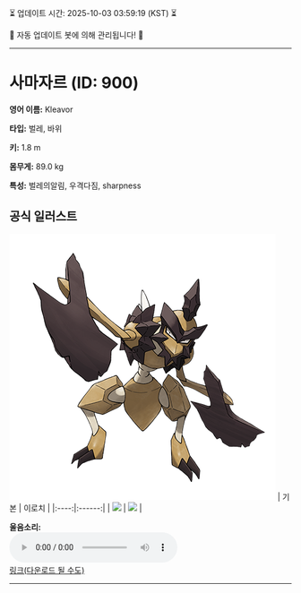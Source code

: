 
⏳ 업데이트 시간: 2025-10-03 03:59:19 (KST) ⏳

🤖 자동 업데이트 봇에 의해 관리됩니다! 🤖

---

# 사마자르 (ID: 900)
**영어 이름:** Kleavor

**타입:** 벌레, 바위

**키:** 1.8 m

**몸무게:** 89.0 kg

**특성:** 벌레의알림, 우격다짐, sharpness

## 공식 일러스트
![](https://raw.githubusercontent.com/PokeAPI/sprites/master/sprites/pokemon/other/official-artwork/900.png)
| 기본 | 이로치 |
|:----:|:------:|
| <img src="http://play.pokemonshowdown.com/sprites/ani/kleavor.gif" width="200"> | <img src="http://play.pokemonshowdown.com/sprites/ani-shiny/kleavor.gif" width="200"> |

**울음소리:**<br><audio controls src="https://raw.githubusercontent.com/PokeAPI/cries/main/cries/pokemon/latest/900.ogg"></audio><br> [링크(다운로드 될 수도)](https://raw.githubusercontent.com/PokeAPI/cries/main/cries/pokemon/latest/900.ogg)


---
